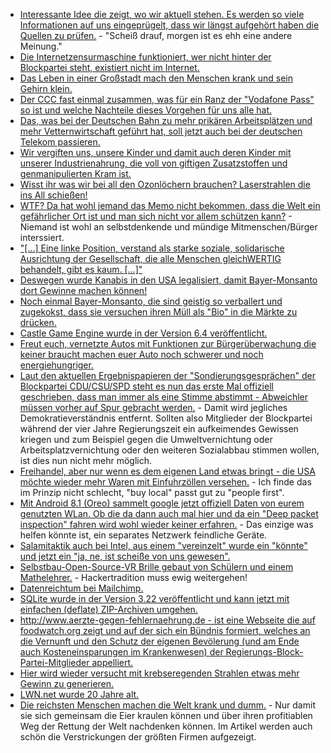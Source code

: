 * [Interessante Idee die zeigt, wo wir aktuell stehen. Es werden so viele Informationen auf uns eingeprügelt, dass wir längst aufgehört haben die Quellen zu prüfen.](https://blog.fefe.de/?ts=a49bc24a) - "Scheiß drauf, morgen ist es ehh eine andere Meinung."
* [Die Internetzensurmaschine funktioniert, wer nicht hinter der Blockpartei steht, existiert nicht im Internet.](https://twitter.com/gruene_jugend/status/955175310475038721)
* [Das Leben in einer Großstadt mach den Menschen krank und sein Gehirn klein.](http://www.danisch.de/blog/2018/01/21/berlin-schrumpft-hirn/)
* [Der CCC fast einmal zusammen, was für ein Ranz der "Vodafone Pass" so ist und welche Nachteile dieses Vorgehen für uns alle hat.](https://www.ccc.de/de/updates/2018/vodafonepass)
* [Das, was bei der Deutschen Bahn zu mehr prikären Arbeitsplätzen und mehr Vetternwirtschaft geführt hat, soll jetzt auch bei der deutschen Telekom passieren.](https://www.heise.de/newsticker/meldung/Verdi-kritisiert-geplante-Aufspaltung-von-T-Systems-3947485.html)
* [Wir vergiften uns, unsere Kinder und damit auch deren Kinder mit unserer Industrienahrung, die voll von giftigen Zusatzstoffen und genmanipulierten Kram ist.](https://netzfrauen.org/2018/01/22/babynahrung/)
* [Wisst ihr was wir bei all den Ozonlöchern brauchen? Laserstrahlen die ins All schießen!](https://www.golem.de/news/raumfahrt-weltraummuell-raeumkommando-mit-laserkanonen-1801-132220.html)
* [WTF? Da hat wohl jemand das Memo nicht bekommen, dass die Welt ein gefährlicher Ort ist und man sich nicht vor allem schützen kann?](https://www.heise.de/newsticker/meldung/Schutzranzen-Projekt-kombiniert-Kinder-Tracking-mit-Verkehrssicherheit-3947907.html) - Niemand ist wohl an selbstdenkende und mündige Mitmenschen/Bürger interssiert.
* ["[...] Eine linke Position, verstand als starke soziale, solidarische Ausrichtung der Gesellschaft, die alle Menschen gleichWERTIG behandelt,  gibt es kaum. [...]"](https://npr.news.eulu.info/2018/01/22/linke-gedanken-linke-wahrnehmung/)
* [Deswegen wurde Kanabis in den USA legalisiert, damit Bayer-Monsanto dort Gewinne machen können!](https://netzfrauen.org/2018/01/22/marihuana-2/)
* [Noch einmal Bayer-Monsanto, die sind geistig so verballert und zugekokst, dass sie versuchen ihren Müll als "Bio" in die Märkte zu drücken.](https://netzfrauen.org/2018/01/22/biofortifikation/)
* [Castle Game Engine wurde in der Version 6.4 veröffentlicht.](https://www.phoronix.com/scan.php?page=news_item&px=Castle-Game-Engine-6.4)
* [Freut euch, vernetzte Autos mit Funktionen zur Bürgerüberwachung die keiner braucht machen euer Auto noch schwerer und noch energiehungriger.](https://www.heise.de/autos/artikel/Technik-Hintergrund-Vehicle-to-X-V2X-3948166.html)
* [Laut den aktuellen Ergebnispapieren der "Sondierungsgesprächen" der Blockpartei CDU/CSU/SPD steht es nun das erste Mal offiziell geschrieben, dass man immer als eine Stimme abstimmt - Abweichler müssen vorher auf Spur gebracht werden.](http://www.neopresse.com/politik/groko-demokratie-war-gestern-parlament-wird-laut-sondierungspapier-entmachtet/) - Damit wird jegliches Demokratieverständnis entfernt. Sollten also Mitglieder der Blockpartei während der vier Jahre Regierungszeit ein aufkeimendes Gewissen kriegen und zum Beispiel gegen die Umweltvernichtung oder Arbeitsplatzvernichtung oder den weiteren Sozialabbau stimmen wollen, ist dies nun nicht mehr möglich.
* [Freihandel, aber nur wenn es dem eigenen Land etwas bringt - die USA möchte wieder mehr Waren mit Einfuhrzöllen versehen.](https://www.golem.de/news/protektionismus-trump-regierung-verhaengt-einfuhrzoelle-auf-solarzellen-1801-132313.html) - Ich finde das im Prinzip nicht schlecht, "buy local" passt gut zu "people first".
* [Mit Android 8.1 (Oreo) sammelt google jetzt offiziell Daten von eurem genutzten WLan. Ob die da dann auch mal hier und da ein "Deep packet inspection" fahren wird wohl wieder keiner erfahren.](https://www.golem.de/news/android-8-1-oreo-erkennt-qualitaet-von-wlan-netzwerk-vor-verbindung-1801-132314.html) - Das einzige was helfen könnte ist, ein separates Netzwerk feindliche Geräte.
* [Salamitaktik auch bei Intel, aus einem "vereinzelt" wurde ein "könnte" und jetzt ein "ja, ne, ist scheiße von uns gewesen".](https://www.pro-linux.de/news/1/25529/intel-r%C3%A4t-von-microcode-update-ab.html)
* [Selbstbau-Open-Source-VR Brille gebaut von Schülern und einem Mathelehrer.](https://t3n.de/news/quelloffene-vr-brille-virtual-reality-open-source-918751/) - Hackertradition muss ewig weitergehen!
* [Datenreichtum bei Mailchimp.](https://www.golem.de/news/newsletter-dienst-mailchimp-verraet-e-mail-adressen-von-newsletter-abonnenten-1801-132317.html)
* [SQLite wurde in der Version 3.22 veröffentlicht und kann jetzt mit einfachen (deflate) ZIP-Archiven umgehen.](https://www.phoronix.com/scan.php?page=news_item&px=SQLite-3.22-Released)
* [http://www.aerzte-gegen-fehlernaehrung.de - ist eine Webseite die auf foodwatch.org zeigt und auf der sich ein Bündnis formiert, welches an die Vernunft und den Schutz der eigenen Bevölerung (und am Ende auch Kosteneinsparungen im Krankenwesen) der Regierungs-Block-Partei-Mitglieder appelliert.](https://www.foodwatch.org/de/presse/pressemitteilungen/aerzte-gegen-fehlernaehrung-breites-buendnis-unterstuetzt-unterschriftenaktion-an-kuenftige-bundesregierung-dreizehn-fachorganisationen-fordern-politik-zum-handeln-auf/)
* [Hier wird wieder versucht mit krebseregenden Strahlen etwas mehr Gewinn zu generieren.](https://www.golem.de/news/telefonica-5g-test-fuer-tv-uebertragung-im-bayerischen-oberland-1801-132319.html)
* [LWN.net wurde 20 Jahre alt.](https://www.pro-linux.de/news/1/25531/20-jahre-lwn.html)
* [Die reichsten Menschen machen die Welt krank und dumm.](https://netzfrauen.org/2018/01/23/davos/) - Nur damit sie sich gemeinsam die Eier kraulen können und über ihren profitiablen Weg der Rettung der Welt nachdenken können. Im Artikel werden auch schön die Verstrickungen der größten Firmen aufgezeigt.
